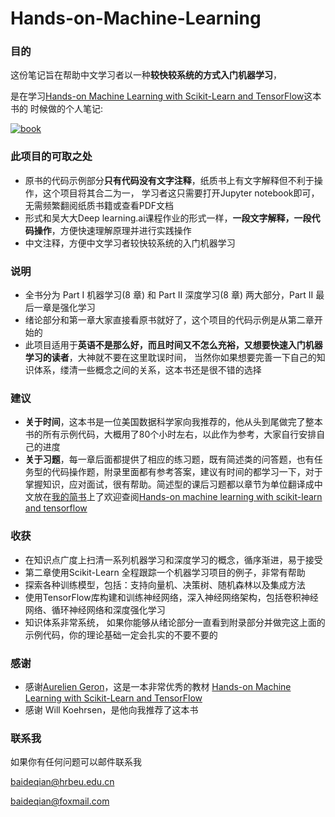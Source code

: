# Hands-on-Machine-Learning


### 目的

这份笔记旨在帮助中文学习者以一种**较快较系统的方式入门机器学习**，

是在学习[Hands-on Machine Learning with Scikit-Learn and TensorFlow](http://shop.oreilly.com/product/0636920052289.do)这本书的
时候做的个人笔记:

[![book](http://akamaicovers.oreilly.com/images/0636920052289/cat.gif)](http://shop.oreilly.com/product/0636920052289.do)

### 此项目的可取之处
- 原书的代码示例部分**只有代码没有文字注释**，纸质书上有文字解释但不利于操作，这个项目将其合二为一，
学习者这只需要打开Jupyter notebook即可，无需频繁翻阅纸质书籍或查看PDF文档
- 形式和吴大大Deep learning.ai课程作业的形式一样，**一段文字解释，一段代码操作**，方便快速理解原理并进行实践操作
- 中文注释，方便中文学习者较快较系统的入门机器学习

### 说明

- 全书分为 Part I 机器学习(8 章) 和 Part II 深度学习(8 章) 两大部分，Part II 最后一章是强化学习
- 绪论部分和第一章大家直接看原书就好了，这个项目的代码示例是从第二章开始的
- 此项目适用于**英语不是那么好，而且时间又不怎么充裕，又想要快速入门机器学习的读者**，大神就不要在这里耽误时间，
当然你如果想要完善一下自己的知识体系，缕清一些概念之间的关系，这本书还是很不错的选择

### 建议
- **关于时间**，这本书是一位美国数据科学家向我推荐的，他从头到尾做完了整本书的所有示例代码，大概用了80个小时左右，以此作为参考，大家自行安排自己的进度
- **关于习题**，每一章后面都提供了相应的练习题，既有简述类的问答题，也有任务型的代码操作题，附录里面都有参考答案，建议有时间的都学习一下，对于掌握知识，应对面试，很有帮助。简述型的课后习题都以章节为单位翻译成中文放在[我的简书](https://www.jianshu.com/u/8f6436eabaac)上了欢迎查阅[Hands-on machine learning with scikit-learn and tensorflow](https://www.jianshu.com/nb/29757286)

### 收获

- 在知识点广度上扫清一系列机器学习和深度学习的概念，循序渐进，易于接受
- 第二章使用Scikit-Learn 全程跟踪一个机器学习项目的例子，非常有帮助
- 探索各种训练模型，包括：支持向量机、决策树、随机森林以及集成方法
- 使用TensorFlow库构建和训练神经网络，深入神经网络架构，包括卷积神经网络、循环神经网络和深度强化学习
- 知识体系非常系统， 如果你能够从绪论部分一直看到附录部分并做完这上面的示例代码，你的理论基础一定会扎实的不要不要的



### 感谢
- 感谢[Aurelien Geron](https://github.com/ageron)，这是一本非常优秀的教材
[Hands-on Machine Learning with Scikit-Learn and TensorFlow](http://shop.oreilly.com/product/0636920052289.do)
- 感谢 Will Koehrsen，是他向我推荐了这本书

### 联系我
如果你有任何问题可以邮件联系我

baideqian@hrbeu.edu.cn

baideqian@foxmail.com



